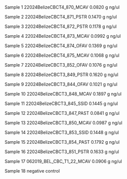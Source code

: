 Sample 1
22024BelizeCBCT4_870_MCAV
	 0.0820 g
	 ng/ul

Sample 2
22024BelizeCBCT4_871_PSTR
	 0.1470 g
	 ng/ul

Sample 3
22024BelizeCBCT4_872_PSTR
	 0.1178 g
	 ng/ul

Sample 4
22024BelizeCBCT4_873_MCAV
	 0.0992 g
	 ng/ul

Sample 5
22024BelizeCBCT4_874_OFAV
	 0.1369 g
	 ng/ul

Sample 6
22024BelizeCBCT4_875_MCAV
	 0.1068 g
	 ng/ul

Sample 7
22024BelizeCBCT3_852_OFAV
	 0.1076 g
	 ng/ul

Sample 8
22024BelizeCBCT3_849_PSTR
	 0.1620 g
	 ng/ul

Sample 9
22024BelizeCBCT3_844_OFAV
	 0.1021 g
	 ng/ul

Sample 10
22024BelizeCBCT3_848_MCAV
	 0.1897 g
	 ng/ul

Sample 11
22024BelizeCBCT3_845_SSID
	 0.1445 g
	 ng/ul

Sample 12
22024BelizeCBCT3_847_PAST
	 0.0841 g
	 ng/ul

Sample 13
22024BelizeCBCT3_850_MCAV
	 0.0987 g
	 ng/ul

Sample 14
22024BelizeCBCT3_853_SSID
	 0.1448 g
	 ng/ul

Sample 15
22024BelizeCBCT3_854_PAST
	 0.1792 g
	 ng/ul

Sample 16
22024BelizeCBCT3_851_PSTR
	 0.1633 g
	 ng/ul

Sample 17
062019_BEL_CBC_T1_22_MCAV
	 0.0906 g
	 ng/ul

Sample 18
negative control